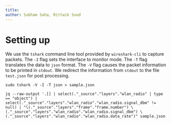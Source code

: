 ```yaml
---
title:
author: Subham Saha, Rittwik Sood
---
```


# Setting up

We use the `tshark` command line tool provided by `wireshark-cli` to capture packets. The `-I` flag sets the interface to monitor mode. The `-T` flag translates the data to `json` format. The `-V` flag causes the packet information to be printed in `stdout`. We redirect the information from `stdout` to the file `test.json` for post processing.

```shell
sudo tshark -V -I -T json > sample.json
```

```shell
jq --raw-output '.[] | select(."_source"."layers"."wlan_radio" | type == "object") | select(."_source"."layers"."wlan_radio"."wlan_radio.signal_dbm" != null) | "\(."_source"."layers"."frame"."frame.number") \(."_source"."layers"."wlan_radio"."wlan_radio.signal_dbm") \(."_source"."layers"."wlan_radio"."wlan_radio.data_rate")" sample.json
```
